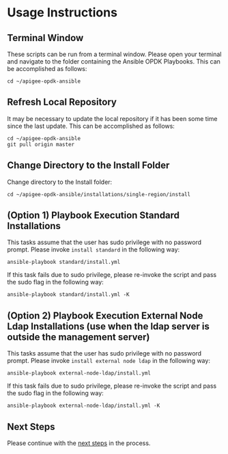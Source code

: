 # Usage Instructions

## Terminal Window
These scripts can be run from a terminal window. Please open your terminal and navigate to the folder
containing the Ansible OPDK Playbooks. This can be accomplished as follows: 

    cd ~/apigee-opdk-ansible

## Refresh Local Repository
It may be necessary to update the local repository if it has been some time since the last update.
This can be accomplished as follows: 

    cd ~/apigee-opdk-ansible
    git pull origin master

## Change Directory to the Install Folder
Change directory to the Install folder:

    cd ~/apigee-opdk-ansible/installations/single-region/install

## (Option 1) Playbook Execution Standard Installations

This tasks assume that the user has sudo privilege with no password prompt. Please invoke `install standard` in the following way:
    
    ansible-playbook standard/install.yml

If this task fails due to sudo privilege, please re-invoke the script and pass the sudo flag in the following way: 

    ansible-playbook standard/install.yml -K
	
## (Option 2) Playbook Execution External Node Ldap Installations (use when the ldap server is outside the management server)

This tasks assume that the user has sudo privilege with no password prompt. Please invoke `install external node ldap` in the following way:
    
    ansible-playbook external-node-ldap/install.yml

If this task fails due to sudo privilege, please re-invoke the script and pass the sudo flag in the following way: 

    ansible-playbook external-node-ldap/install.yml -K
    

## Next Steps

Please continue with the [next steps](../README.md#quick-start-usage-overview) in the process.